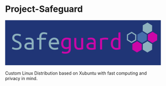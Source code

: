 # Project-Safeguard

![alt text](https://github.com/LEM-Security/Project-Safeguard/blob/master/projsafeguard.png "Project Safeguard")

Custom Linux Distribution based on Xubuntu with fast computing and privacy in mind.
